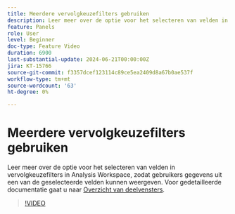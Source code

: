 ```yaml
---
title: Meerdere vervolgkeuzefilters gebruiken
description: Leer meer over de optie voor het selecteren van velden in vervolgkeuzefilters in Analysis Workspace, zodat gebruikers gegevens uit een van de geselecteerde velden kunnen weergeven.
feature: Panels
role: User
level: Beginner
doc-type: Feature Video
duration: 6900
last-substantial-update: 2024-06-21T00:00:00Z
jira: KT-15766
source-git-commit: f3357dcef123114c89ce5ea2409d8a67b0ae537f
workflow-type: tm+mt
source-wordcount: '63'
ht-degree: 0%

---
```



# Meerdere vervolgkeuzefilters gebruiken

Leer meer over de optie voor het selecteren van velden in vervolgkeuzefilters in Analysis Workspace, zodat gebruikers gegevens uit een van de geselecteerde velden kunnen weergeven. Voor gedetailleerde documentatie gaat u naar [Overzicht van deelvensters](https://experienceleague.adobe.com/en/docs/analytics/analyze/analysis-workspace/panels/panels#static-drop-down-segments).

>[!VIDEO](https://video.tv.adobe.com/v/3430412/?learn=on)
